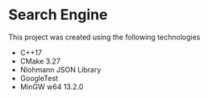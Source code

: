 # Search Engine
This project was created using the following technologies
- C++17
- CMake 3.27
- Nlohmann JSON Library
- GoogleTest
- MinGW w64 13.2.0
